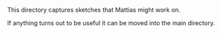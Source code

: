 This directory captures sketches that Mattias might work on.

If anything turns out to be useful it can be moved into the main directory.
